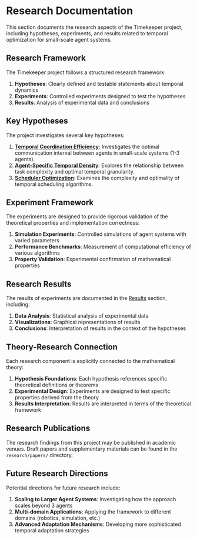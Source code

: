 # Research Documentation

This section documents the research aspects of the Timekeeper project, including hypotheses, experiments, and results related to temporal optimization for small-scale agent systems.

## Research Framework

The Timekeeper project follows a structured research framework:

1. **Hypotheses**: Clearly defined and testable statements about temporal dynamics
2. **Experiments**: Controlled experiments designed to test the hypotheses
3. **Results**: Analysis of experimental data and conclusions

## Key Hypotheses

The project investigates several key hypotheses:

1. [**Temporal Coordination Efficiency**](hypotheses/coordination_efficiency.md): Investigates the optimal communication interval between agents in small-scale systems (1-3 agents).
2. [**Agent-Specific Temporal Density**](hypotheses/temporal_density.md): Explores the relationship between task complexity and optimal temporal granularity.
3. [**Scheduler Optimization**](hypotheses/scheduler_optimization.md): Examines the complexity and optimality of temporal scheduling algorithms.

## Experiment Framework

The experiments are designed to provide rigorous validation of the theoretical properties and implementation correctness:

1. **Simulation Experiments**: Controlled simulations of agent systems with varied parameters
2. **Performance Benchmarks**: Measurement of computational efficiency of various algorithms
3. **Property Validation**: Experimental confirmation of mathematical properties

## Research Results

The results of experiments are documented in the [Results](results/index.md) section, including:

1. **Data Analysis**: Statistical analysis of experimental data
2. **Visualizations**: Graphical representations of results
3. **Conclusions**: Interpretation of results in the context of the hypotheses

## Theory-Research Connection

Each research component is explicitly connected to the mathematical theory:

1. **Hypothesis Foundations**: Each hypothesis references specific theoretical definitions or theorems
2. **Experimental Design**: Experiments are designed to test specific properties derived from the theory
3. **Results Interpretation**: Results are interpreted in terms of the theoretical framework

## Research Publications

The research findings from this project may be published in academic venues. Draft papers and supplementary materials can be found in the `research/papers/` directory.

## Future Research Directions

Potential directions for future research include:

1. **Scaling to Larger Agent Systems**: Investigating how the approach scales beyond 3 agents
2. **Multi-domain Applications**: Applying the framework to different domains (robotics, simulation, etc.)
3. **Advanced Adaptation Mechanisms**: Developing more sophisticated temporal adaptation strategies
